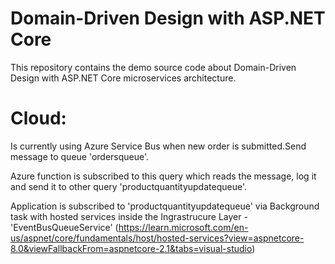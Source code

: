 # Domain-Driven Design with ASP.NET Core

This repository contains the demo source code about Domain-Driven Design with ASP.NET Core microservices architecture.


# Cloud:
  Is currently using Azure Service Bus when new order is submitted.Send message to queue 'ordersqueue'. 
  
  Azure function is subscribed to this query which reads the message, log it and send it to other query 'productquantityupdatequeue'. 
  
  Application is subscribed to 'productquantityupdatequeue'
  via Background task with hosted services inside the Ingrastrucure Layer - 'EventBusQueueService' (https://learn.microsoft.com/en-us/aspnet/core/fundamentals/host/hosted-services?view=aspnetcore-8.0&viewFallbackFrom=aspnetcore-2.1&tabs=visual-studio)
